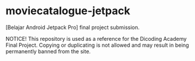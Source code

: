 # moviecatalogue-jetpack

[Belajar Android Jetpack Pro] final project submission.

NOTICE!
This repository is used as a reference for the Dicoding Academy Final Project. Copying or duplicating is not allowed and may result in being permanently banned from the site.
